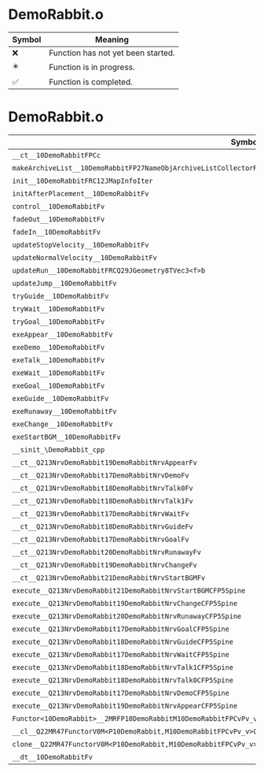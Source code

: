 # DemoRabbit.o
| Symbol | Meaning 
| ------------- | ------------- 
| :x: | Function has not yet been started. 
| :eight_pointed_black_star: | Function is in progress. 
| :white_check_mark: | Function is completed. 


# DemoRabbit.o
| Symbol | Decompiled? |
| ------------- | ------------- |
| `__ct__10DemoRabbitFPCc` | :x: |
| `makeArchiveList__10DemoRabbitFP27NameObjArchiveListCollectorRC12JMapInfoIter` | :x: |
| `init__10DemoRabbitFRC12JMapInfoIter` | :x: |
| `initAfterPlacement__10DemoRabbitFv` | :x: |
| `control__10DemoRabbitFv` | :x: |
| `fadeOut__10DemoRabbitFv` | :x: |
| `fadeIn__10DemoRabbitFv` | :x: |
| `updateStopVelocity__10DemoRabbitFv` | :x: |
| `updateNormalVelocity__10DemoRabbitFv` | :x: |
| `updateRun__10DemoRabbitFRCQ29JGeometry8TVec3<f>b` | :x: |
| `updateJump__10DemoRabbitFv` | :x: |
| `tryGuide__10DemoRabbitFv` | :x: |
| `tryWait__10DemoRabbitFv` | :x: |
| `tryGoal__10DemoRabbitFv` | :x: |
| `exeAppear__10DemoRabbitFv` | :x: |
| `exeDemo__10DemoRabbitFv` | :x: |
| `exeTalk__10DemoRabbitFv` | :x: |
| `exeWait__10DemoRabbitFv` | :x: |
| `exeGoal__10DemoRabbitFv` | :x: |
| `exeGuide__10DemoRabbitFv` | :x: |
| `exeRunaway__10DemoRabbitFv` | :x: |
| `exeChange__10DemoRabbitFv` | :x: |
| `exeStartBGM__10DemoRabbitFv` | :x: |
| `__sinit_\DemoRabbit_cpp` | :x: |
| `__ct__Q213NrvDemoRabbit19DemoRabbitNrvAppearFv` | :x: |
| `__ct__Q213NrvDemoRabbit17DemoRabbitNrvDemoFv` | :x: |
| `__ct__Q213NrvDemoRabbit18DemoRabbitNrvTalk0Fv` | :x: |
| `__ct__Q213NrvDemoRabbit18DemoRabbitNrvTalk1Fv` | :x: |
| `__ct__Q213NrvDemoRabbit17DemoRabbitNrvWaitFv` | :x: |
| `__ct__Q213NrvDemoRabbit18DemoRabbitNrvGuideFv` | :x: |
| `__ct__Q213NrvDemoRabbit17DemoRabbitNrvGoalFv` | :x: |
| `__ct__Q213NrvDemoRabbit20DemoRabbitNrvRunawayFv` | :x: |
| `__ct__Q213NrvDemoRabbit19DemoRabbitNrvChangeFv` | :x: |
| `__ct__Q213NrvDemoRabbit21DemoRabbitNrvStartBGMFv` | :x: |
| `execute__Q213NrvDemoRabbit21DemoRabbitNrvStartBGMCFP5Spine` | :x: |
| `execute__Q213NrvDemoRabbit19DemoRabbitNrvChangeCFP5Spine` | :x: |
| `execute__Q213NrvDemoRabbit20DemoRabbitNrvRunawayCFP5Spine` | :x: |
| `execute__Q213NrvDemoRabbit17DemoRabbitNrvGoalCFP5Spine` | :x: |
| `execute__Q213NrvDemoRabbit18DemoRabbitNrvGuideCFP5Spine` | :x: |
| `execute__Q213NrvDemoRabbit17DemoRabbitNrvWaitCFP5Spine` | :x: |
| `execute__Q213NrvDemoRabbit18DemoRabbitNrvTalk1CFP5Spine` | :x: |
| `execute__Q213NrvDemoRabbit18DemoRabbitNrvTalk0CFP5Spine` | :x: |
| `execute__Q213NrvDemoRabbit17DemoRabbitNrvDemoCFP5Spine` | :x: |
| `execute__Q213NrvDemoRabbit19DemoRabbitNrvAppearCFP5Spine` | :x: |
| `Functor<10DemoRabbit>__2MRFP10DemoRabbitM10DemoRabbitFPCvPv_v_Q22MR47FunctorV0M<P10DemoRabbit,M10DemoRabbitFPCvPv_v>` | :x: |
| `__cl__Q22MR47FunctorV0M<P10DemoRabbit,M10DemoRabbitFPCvPv_v>CFv` | :x: |
| `clone__Q22MR47FunctorV0M<P10DemoRabbit,M10DemoRabbitFPCvPv_v>CFP7JKRHeap` | :x: |
| `__dt__10DemoRabbitFv` | :x: |
